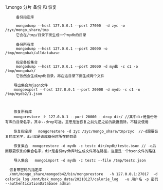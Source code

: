  1.mongo 分片 备份  和  恢复

		 备份指定库   
		
		 mongodump --host 127.0.0.1 --port 27000  -d zyc -o /zyc/mongo_share/tmp  
		 它会在/tmp/目录下面生成一个mydb的目录   
		 
		 备份所有库   
		 mongodump --host 127.0.0.1 --port 20000 -o /tmp/mongobak/alldatabase   
		 
		 指定备份集合   
		 mongodump --host 127.0.0.1 --port 20000 -d mydb -c c1 -o /tmp/mongobak/   
		 它依然会生成mydb目录，再在这目录下面生成两个文件   
		
		导出集合为json文件   
		mongoexport --host 127.0.0.1 --port 20000 -d mydb -c c1 -o /tmp/mydb2/1.json 


		
		恢复所有库   
		mongorestore -h 127.0.0.1 --port 20000 --drop dir/ //其中dir是备份所有库的目录名字，其中--drop可选，意思是当恢复之前先把之前的数据删除，不建议使用   
		
		恢复指定库   mongorestore -d zyc /zyc/mongo_share/tmp/zyc  //-d跟要恢复的库名字，dir就是该库备份时所在的目录  
		
		恢复集合  mongorestore -d mydb -c testc dir/mydb/testc.bson // -c后面跟要恢复的集合名字，dir是备份mydb库时生成文件所在路径，这里是一个bson文件的路径   
		
		导入集合   mongoimport -d mydb -c testc --file /tmp/testc.json  

      恢复带密码的指定库 
      /mnt/mongo_share/mongodb42/bin/mongorestore   -h 127.0.0.1:27017  -d calorie_log /mnt/bak_mongo_data/20210127/calorie_log   -u 用户名 -p 密码  --authenticationDatabase admin

